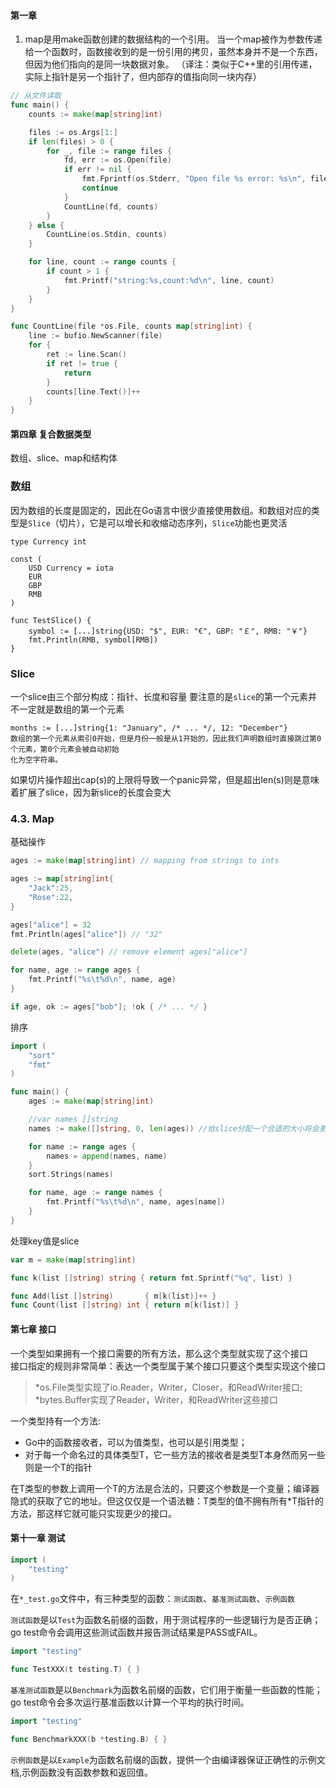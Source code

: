 #### 第一章

1. map是用make函数创建的数据结构的一个引用。
当一个map被作为参数传递给一个函数时，函数接收到的是一份引用的拷贝，虽然本身并不是一个东西，但因为他们指向的是同一块数据对象。
（译注：类似于C++里的引用传递，实际上指针是另一个指针了，但内部存的值指向同一块内存）

```go
// 从文件读取
func main() {
	counts := make(map[string]int)

	files := os.Args[1:]
	if len(files) > 0 {
		for _, file := range files {
			fd, err := os.Open(file)
			if err != nil {
				fmt.Fprintf(os.Stderr, "Open file %s error: %s\n", file, err)
				continue
			}
			CountLine(fd, counts)
		}
	} else {
		CountLine(os.Stdin, counts)
	}

	for line, count := range counts {
		if count > 1 {
			fmt.Printf("string:%s,count:%d\n", line, count)
		}
	}
}

func CountLine(file *os.File, counts map[string]int) {
	line := bufio.NewScanner(file)
	for {
		ret := line.Scan()
		if ret != true {
			return
		}
		counts[line.Text()]++
	}
}
```

#### 第四章 复合数据类型

数组、slice、map和结构体

### 数组
因为数组的长度是固定的，因此在Go语言中很少直接使用数组。和数组对应的类型是`Slice`（切片），它是可以增长和收缩动态序列，`Slice`功能也更灵活
```
type Currency int

const (
	USD Currency = iota
	EUR
	GBP
	RMB
)

func TestSlice() {
	symbol := [...]string{USD: "$", EUR: "€", GBP: "￡", RMB: "￥"}
	fmt.Println(RMB, symbol[RMB])
}
```

### Slice
一个slice由三个部分构成：指针、长度和容量
要注意的是`slice`的第一个元素并不一定就是数组的第一个元素
```
months := [...]string{1: "January", /* ... */, 12: "December"}
数组的第一个元素从索引0开始，但是月份一般是从1开始的，因此我们声明数组时直接跳过第0个元素，第0个元素会被自动初始
化为空字符串。
```
如果切片操作超出cap(s)的上限将导致一个panic异常，但是超出len(s)则是意味着扩展了slice，因为新slice的长度会变大

### 4.3. Map
基础操作
``` go
ages := make(map[string]int) // mapping from strings to ints

ages := map[string]int{
	"Jack":25,
	"Rose":22,
}

ages["alice"] = 32
fmt.Println(ages["alice"]) // "32"

delete(ages, "alice") // remove element ages["alice"]

for name, age := range ages {
    fmt.Printf("%s\t%d\n", name, age)
}

if age, ok := ages["bob"]; !ok { /* ... */ }
```

排序
``` go
import (
	"sort"
	"fmt"
)

func main() {
	ages := make(map[string]int)

	//var names []string
	names := make([]string, 0, len(ages)) //给slice分配一个合适的大小将会更有效

	for name := range ages {
		names = append(names, name)
	}
	sort.Strings(names)

	for name, age := range names {
		fmt.Printf("%s\t%d\n", name, ages[name])
	}
}
```

处理key值是slice
``` go
var m = make(map[string]int)

func k(list []string) string { return fmt.Sprintf("%q", list) }

func Add(list []string)       { m[k(list)]++ }
func Count(list []string) int { return m[k(list)] }
```


#### 第七章 接口
一个类型如果拥有一个接口需要的所有方法，那么这个类型就实现了这个接口  
接口指定的规则非常简单：表达一个类型属于某个接口只要这个类型实现这个接口

> *os.File类型实现了io.Reader，Writer，Closer，和ReadWriter接口;   
> *bytes.Buffer实现了Reader，Writer，和ReadWriter这些接口

一个类型持有一个方法:  
* Go中的函数接收者，可以为值类型，也可以是引用类型；  
* 对于每一个命名过的具体类型T，它一些方法的接收者是类型T本身然而另一些则是一个T的指针

在T类型的参数上调用一个T的方法是合法的，只要这个参数是一个变量；编译器隐式的获取了它的地址。但这仅仅是一个语法糖：T类型的值不拥有所有*T指针的方法，那这样它就可能只实现更少的接口。

#### 第十一章 测试
``` go
import (
	"testing"
)
```

在`*_test.go`文件中，有三种类型的函数：`测试函数`、`基准测试函数`、`示例函数`

`测试函数`是以`Test`为函数名前缀的函数，用于测试程序的一些逻辑行为是否正确；go test命令会调用这些测试函数并报告测试结果是PASS或FAIL。

``` go
import "testing"

func TestXXX(t testing.T) { }
```

`基准测试函数`是以`Benchmark`为函数名前缀的函数，它们用于衡量一些函数的性能；go test命令会多次运行基准函数以计算一个平均的执行时间。
``` go
import "testing"

func BenchmarkXXX(b *testing.B) { }
```

`示例函数`是以`Example`为函数名前缀的函数，提供一个由编译器保证正确性的示例文档,示例函数没有函数参数和返回值。